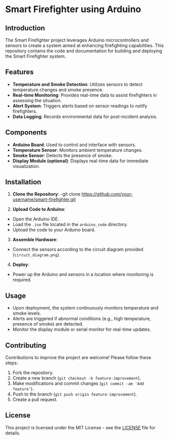 # Smart Firefighter using Arduino

## Introduction
The Smart Firefighter project leverages Arduino microcontrollers and sensors to create a system aimed at enhancing firefighting capabilities. This repository contains the code and documentation for building and deploying the Smart Firefighter system.

## Features
- **Temperature and Smoke Detection**: Utilizes sensors to detect temperature changes and smoke presence.
- **Real-time Monitoring**: Provides real-time data to assist firefighters in assessing the situation.
- **Alert System**: Triggers alerts based on sensor readings to notify firefighters.
- **Data Logging**: Records environmental data for post-incident analysis.

## Components
- **Arduino Board**: Used to control and interface with sensors.
- **Temperature Sensor**: Monitors ambient temperature changes.
- **Smoke Sensor**: Detects the presence of smoke.
- **Display Module (optional)**: Displays real-time data for immediate visualization.

## Installation
1. **Clone the Repository**:
-git clone https://github.com/your-username/smart-firefighter.git


2. **Upload Code to Arduino**:
- Open the Arduino IDE.
- Load the `.ino` file located in the `arduino_code` directory.
- Upload the code to your Arduino board.

3. **Assemble Hardware**:
- Connect the sensors according to the circuit diagram provided (`circuit_diagram.png`).

4. **Deploy**:
- Power up the Arduino and sensors in a location where monitoring is required.

## Usage
- Upon deployment, the system continuously monitors temperature and smoke levels.
- Alerts are triggered if abnormal conditions (e.g., high temperature, presence of smoke) are detected.
- Monitor the display module or serial monitor for real-time updates.

## Contributing
Contributions to improve the project are welcome! Please follow these steps:
1. Fork the repository.
2. Create a new branch (`git checkout -b feature-improvement`).
3. Make modifications and commit changes (`git commit -am 'Add feature'`).
4. Push to the branch (`git push origin feature-improvement`).
5. Create a pull request.

## License
This project is licensed under the MIT License - see the [LICENSE](LICENSE) file for details.
